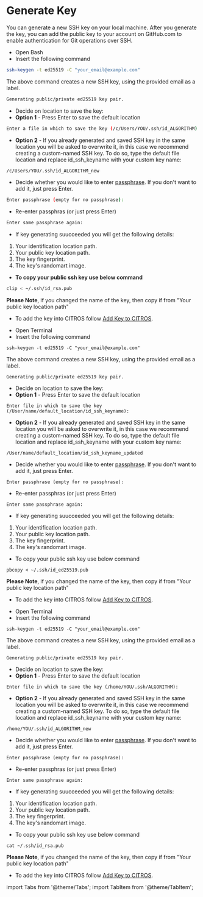 # Generate Key

You can generate a new SSH key on your local machine. After you generate the key, you can add the public key to your account on GitHub.com to enable authentication for Git operations over SSH.

<Tabs groupId="operating-systems">
  
<TabItem value="Windows" label="Windows">

- Open Bash
- Insert the following command
```bash 
ssh-keygen -t ed25519 -C "your_email@example.com"
```
The above command creates a new SSH key, using the provided email as a label.
   
```bash 
Generating public/private ed25519 key pair.
```

- Decide on location to save the key:
- **Option 1** - Press Enter to save the default location
```bash
Enter a file in which to save the key (/c/Users/YOU/.ssh/id_ALGORITHM):
```
- **Option 2** - If you already generated and saved SSH key in the same location you will be asked to overwrite it, in this case we recommend creating a custom-named SSH key. To do so, type the default file location and replace id_ssh_keyname with your custom key name:
```bash
/c/Users/YOU/.ssh/id_ALGORITHM_new
```
- Decide whether you would like to enter [passphrase](/docs_citros_web/authentication/ssh/ssh_passphrases.md). If you don't want to add it, just press Enter.
```bash
Enter passphrase (empty for no passphrase):
```
- Re-enter passphras (or just press Enter)
```bash
Enter same passphrase again: 
```
- If key generating suucceeded you will get the following details:
1. Your identification location path.
2. Your public key location path.
3. The key fingerprint.
4. The key's randomart image.

- **To copy your public ssh key use below command**
```bash
clip < ~/.ssh/id_rsa.pub
```
**Please Note**, if you changed the name of the key, then copy if from "Your public key location path"

- To add the key into CITROS follow [Add Key to CITROS](/docs_citros_web/authentication/ssh/ssh_add_key.md). 


</TabItem>
  

<TabItem value="Mac" label="MacOS">

- Open Terminal
- Insert the following command
```shell 
ssh-keygen -t ed25519 -C "your_email@example.com"
```
The above command creates a new SSH key, using the provided email as a label.
   
```shell 
Generating public/private ed25519 key pair.
```

- Decide on location to save the key:
- **Option 1** - Press Enter to save the default location
```shell
Enter file in which to save the key (/User/name/default_location/id_ssh_keyname):
```
- **Option 2** - If you already generated and saved SSH key in the same location you will be asked to overwrite it, in this case we recommend creating a custom-named SSH key. To do so, type the default file location and replace id_ssh_keyname with your custom key name:
```shell
/User/name/default_location/id_ssh_keyname_updated
```
- Decide whether you would like to enter [passphrase](/docs_citros_web/authentication/ssh/ssh_passphrases.md). If you don't want to add it, just press Enter.
```shell
Enter passphrase (empty for no passphrase):
```
- Re-enter passphras (or just press Enter)
```shell
Enter same passphrase again: 
```
- If key generating suucceeded you will get the following details:
1. Your identification location path.
2. Your public key location path.
3. The key fingerprint.
4. The key's randomart image.

- To copy your public ssh key use below command
```shell
pbcopy < ~/.ssh/id_ed25519.pub
```
**Please Note**, if you changed the name of the key, then copy if from "Your public key location path"

- To add the key into CITROS follow [Add Key to CITROS](/docs_citros_web/authentication/ssh/ssh_add_key.md). 

</TabItem>


<TabItem value="Linux" label="Linux">

- Open Terminal
- Insert the following command
```shell 
ssh-keygen -t ed25519 -C "your_email@example.com"
```
The above command creates a new SSH key, using the provided email as a label.
   
```shell 
Generating public/private ed25519 key pair.
```

- Decide on location to save the key:
- **Option 1** - Press Enter to save the default location
```shell
Enter file in which to save the key (/home/YOU/.ssh/ALGORITHM):
```
- **Option 2** - If you already generated and saved SSH key in the same location you will be asked to overwrite it, in this case we recommend creating a custom-named SSH key. To do so, type the default file location and replace id_ssh_keyname with your custom key name:
```shell
/home/YOU/.ssh/id_ALGORITHM_new
```
- Decide whether you would like to enter [passphrase](/docs_citros_web/authentication/ssh/ssh_passphrases.md). If you don't want to add it, just press Enter.
```shell
Enter passphrase (empty for no passphrase):
```
- Re-enter passphras (or just press Enter)
```shell
Enter same passphrase again: 
```
- If key generating suucceeded you will get the following details:
1. Your identification location path.
2. Your public key location path.
3. The key fingerprint.
4. The key's randomart image.

- To copy your public ssh key use below command
```shell
cat ~/.ssh/id_rsa.pub
```
**Please Note**, if you changed the name of the key, then copy if from "Your public key location path"

- To add the key into CITROS follow [Add Key to CITROS](/docs_citros_web/authentication/ssh/ssh_add_key.md). 

</TabItem>
</Tabs>




import Tabs from '@theme/Tabs';
import TabItem from '@theme/TabItem';
